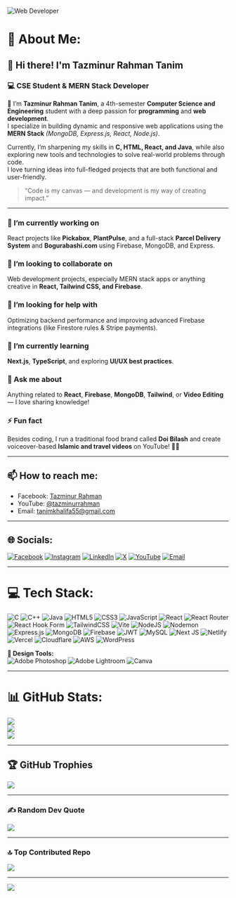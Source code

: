 ![Web Developer](https://media.licdn.com/dms/image/v2/D4E16AQEgnQd5Z75bNQ/profile-displaybackgroundimage-shrink_350_1400/profile-displaybackgroundimage-shrink_350_1400/0/1730434096156?e=1756339200&v=beta&t=jsUKYQshbIBxzDD0Y-suBLKugVG_GuyZZGU6m7qBWsI)

# 💫 About Me:

## 👋 Hi there! I'm Tazminur Rahman Tanim  
### 💻 CSE Student & MERN Stack Developer  

👋 I’m **Tazminur Rahman Tanim**, a 4th-semester **Computer Science and Engineering** student with a deep passion for **programming** and **web development**.  
I specialize in building dynamic and responsive web applications using the **MERN Stack** *(MongoDB, Express.js, React, Node.js)*.

Currently, I’m sharpening my skills in **C, HTML, React, and Java**, while also exploring new tools and technologies to solve real-world problems through code.  
I love turning ideas into full-fledged projects that are both functional and user-friendly.

> “Code is my canvas — and development is my way of creating impact.”

---

### 🔭 I’m currently working on  
React projects like **Pickabox**, **PlantPulse**, and a full-stack **Parcel Delivery System** and **Bogurabashi.com** using Firebase, MongoDB, and Express.

### 👯 I’m looking to collaborate on  
Web development projects, especially MERN stack apps or anything creative in **React, Tailwind CSS, and Firebase**.

### 🤝 I’m looking for help with  
Optimizing backend performance and improving advanced Firebase integrations (like Firestore rules & Stripe payments).

### 🌱 I’m currently learning  
**Next.js**, **TypeScript**, and exploring **UI/UX best practices**.

### 💬 Ask me about  
Anything related to **React**, **Firebase**, **MongoDB**, **Tailwind**, or **Video Editing** — I love sharing knowledge!

### ⚡ Fun fact  
Besides coding, I run a traditional food brand called **Doi Bilash** and create voiceover-based **Islamic and travel videos** on YouTube! 🎥✨

---

## 📫 How to reach me:
- Facebook: [Tazminur Rahman](https://www.facebook.com/tan.im.921025)  
- YouTube: [@tazminurrahman](https://www.youtube.com/@tazminurrahman)  
- Email: [tanimkhalifa55@gmail.com](mailto:tanimkhalifa55@gmail.com)

---

## 🌐 Socials:
[![Facebook](https://img.shields.io/badge/Facebook-%231877F2.svg?logo=Facebook&logoColor=white)](https://www.facebook.com/tan.im.921025)
[![Instagram](https://img.shields.io/badge/Instagram-%23E4405F.svg?logo=Instagram&logoColor=white)](https://www.instagram.com/tanim647/)
[![LinkedIn](https://img.shields.io/badge/LinkedIn-%230077B5.svg?logo=linkedin&logoColor=white)](https://www.linkedin.com/in/tazminur-rahman-tanim-305315336/)
[![X](https://img.shields.io/badge/X-black.svg?logo=X&logoColor=white)](https://x.com/tazminur12)
[![YouTube](https://img.shields.io/badge/YouTube-%23FF0000.svg?logo=YouTube&logoColor=white)](https://www.youtube.com/@tazminurrahman)
[![Email](https://img.shields.io/badge/Email-D14836?logo=gmail&logoColor=white)](mailto:tanimkhalifa55@gmail.com)

---

# 💻 Tech Stack:

![C](https://img.shields.io/badge/c-%2300599C.svg?style=flat&logo=c&logoColor=white)
![C++](https://img.shields.io/badge/c++-%2300599C.svg?style=flat&logo=c%2B%2B&logoColor=white)
![Java](https://img.shields.io/badge/java-%23ED8B00.svg?style=flat&logo=openjdk&logoColor=white)
![HTML5](https://img.shields.io/badge/html5-%23E34F26.svg?style=flat&logo=html5&logoColor=white)
![CSS3](https://img.shields.io/badge/css3-%231572B6.svg?style=flat&logo=css3&logoColor=white)
![JavaScript](https://img.shields.io/badge/javascript-%23323330.svg?style=flat&logo=javascript&logoColor=%23F7DF1E)
![React](https://img.shields.io/badge/react-%2320232a.svg?style=flat&logo=react&logoColor=%2361DAFB)
![React Router](https://img.shields.io/badge/React_Router-CA4245?style=flat&logo=react-router&logoColor=white)
![React Hook Form](https://img.shields.io/badge/React%20Hook%20Form-%23EC5990.svg?style=flat&logo=reacthookform&logoColor=white)
![TailwindCSS](https://img.shields.io/badge/tailwindcss-%2338B2AC.svg?style=flat&logo=tailwind-css&logoColor=white)
![Vite](https://img.shields.io/badge/vite-%23646CFF.svg?style=flat&logo=vite&logoColor=white)
![NodeJS](https://img.shields.io/badge/node.js-6DA55F?style=flat&logo=node.js&logoColor=white)
![Nodemon](https://img.shields.io/badge/Nodemon-76D04B?style=flat&logo=nodemon&logoColor=white)
![Express.js](https://img.shields.io/badge/express.js-%23404d59.svg?style=flat&logo=express&logoColor=%2361DAFB)
![MongoDB](https://img.shields.io/badge/MongoDB-%234ea94b.svg?style=flat&logo=mongodb&logoColor=white)
![Firebase](https://img.shields.io/badge/firebase-%23039BE5.svg?style=flat&logo=firebase)
![JWT](https://img.shields.io/badge/JWT-black?style=flat&logo=JSON%20web%20tokens)
![MySQL](https://img.shields.io/badge/mysql-4479A1.svg?style=flat&logo=mysql&logoColor=white)
![Next JS](https://img.shields.io/badge/Next-black?style=flat&logo=next.js&logoColor=white)
![Netlify](https://img.shields.io/badge/netlify-%23000000.svg?style=flat&logo=netlify&logoColor=#00C7B7)
![Vercel](https://img.shields.io/badge/vercel-%23000000.svg?style=flat&logo=vercel&logoColor=white)
![Cloudflare](https://img.shields.io/badge/Cloudflare-F38020?style=flat&logo=Cloudflare&logoColor=white)
![AWS](https://img.shields.io/badge/AWS-%23FF9900.svg?style=flat&logo=amazon-aws&logoColor=white)
![WordPress](https://img.shields.io/badge/WordPress-%23117AC9.svg?style=flat&logo=WordPress&logoColor=white)

**🎨 Design Tools:**  
![Adobe Photoshop](https://img.shields.io/badge/adobe%20photoshop-%2331A8FF.svg?style=flat&logo=adobe%20photoshop&logoColor=white)
![Adobe Lightroom](https://img.shields.io/badge/Adobe%20Lightroom-31A8FF.svg?style=flat&logo=Adobe%20Lightroom&logoColor=white)
![Canva](https://img.shields.io/badge/Canva-%2300C4CC.svg?style=flat&logo=Canva&logoColor=white)

---

# 📊 GitHub Stats:
![](https://github-readme-stats.vercel.app/api?username=tazminur12&theme=dark&hide_border=false&include_all_commits=true&count_private=true)  
![](https://nirzak-streak-stats.vercel.app/?user=tazminur12&theme=dark&hide_border=false)  
![](https://github-readme-stats.vercel.app/api/top-langs/?username=tazminur12&theme=dark&hide_border=false&layout=compact)

---

## 🏆 GitHub Trophies
![](https://github-profile-trophy.vercel.app/?username=tazminur12&theme=radical&no-frame=false&no-bg=false&margin-w=4)

---

### ✍️ Random Dev Quote
![](https://quotes-github-readme.vercel.app/api?type=horizontal&theme=radical)

---

### 🔝 Top Contributed Repo
![](https://github-contributor-stats.vercel.app/api?username=tazminur12&limit=5&theme=radical&combine_all_yearly_contributions=true)

---

[![](https://visitcount.itsvg.in/api?id=tazminur12&icon=0&color=0)](https://visitcount.itsvg.in)

<!-- Proudly created with GPRM ( https://gprm.itsvg.in ) -->
